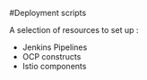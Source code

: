 #Deployment scripts

A selection of resources to set up : 
   * Jenkins Pipelines
   * OCP constructs
   * Istio components